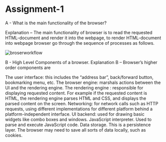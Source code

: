 # Assignment-1


A - What is the main functionality of the browser?

Explanation – The main functionality of browser is to read the requested HTML-document and render it into the webpage, to render HTML-document into webpage browser go through the sequence of processes as follows.

![broserworkflow](https://user-images.githubusercontent.com/100768787/213910713-f218e3b9-121f-4457-a2ad-4bc7801a5cbb.png)




B - High Level Components of a browser.
Explanation B – Browser’s higher order components are

The user interface: this includes the “address bar”, back/forward button, bookmarking menu, etc.
The browser engine: marshals actions between the UI and the rendering engine.
The rendering engine : responsible for displaying requested content. For example if the requested content is HTML, the rendering engine parses HTML and CSS, and displays the parsed content on the screen.
Networking: for network calls such as HTTP requests, using different implementations for different platform behind a platform-independent interface.
UI backend: used for drawing basic widgets like combo boxes and windows.
JavaScript interpreter. Used to parse and execute JavaScript code.
Data storage. This is a persistence layer. The browser may need to save all sorts of data locally, such as cookies.
